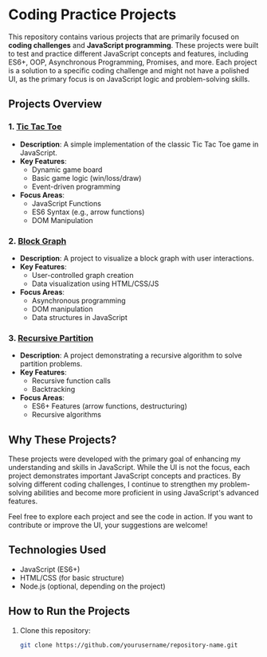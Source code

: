 # Coding Practice Projects

This repository contains various projects that are primarily focused on **coding challenges** and **JavaScript programming**. These projects were built to test and practice different JavaScript concepts and features, including ES6+, OOP, Asynchronous Programming, Promises, and more. Each project is a solution to a specific coding challenge and might not have a polished UI, as the primary focus is on JavaScript logic and problem-solving skills.

## Projects Overview

### 1. **[Tic Tac Toe](./tic_tac_toe)**

- **Description**: A simple implementation of the classic Tic Tac Toe game in JavaScript.
- **Key Features**:
  - Dynamic game board
  - Basic game logic (win/loss/draw)
  - Event-driven programming
- **Focus Areas**:
  - JavaScript Functions
  - ES6 Syntax (e.g., arrow functions)
  - DOM Manipulation

### 2. **[Block Graph](./ts-block-graph)**

- **Description**: A project to visualize a block graph with user interactions.
- **Key Features**:
  - User-controlled graph creation
  - Data visualization using HTML/CSS/JS
- **Focus Areas**:
  - Asynchronous programming
  - DOM manipulation
  - Data structures in JavaScript

### 3. **[Recursive Partition](./ts-recursive-partition)**

- **Description**: A project demonstrating a recursive algorithm to solve partition problems.
- **Key Features**:
  - Recursive function calls
  - Backtracking
- **Focus Areas**:
  - ES6+ Features (arrow functions, destructuring)
  - Recursive algorithms

## Why These Projects?

These projects were developed with the primary goal of enhancing my understanding and skills in JavaScript. While the UI is not the focus, each project demonstrates important JavaScript concepts and practices. By solving different coding challenges, I continue to strengthen my problem-solving abilities and become more proficient in using JavaScript's advanced features.

Feel free to explore each project and see the code in action. If you want to contribute or improve the UI, your suggestions are welcome!

## Technologies Used

- JavaScript (ES6+)
- HTML/CSS (for basic structure)
- Node.js (optional, depending on the project)

## How to Run the Projects

1. Clone this repository:
   ```bash
   git clone https://github.com/yourusername/repository-name.git
   ```
